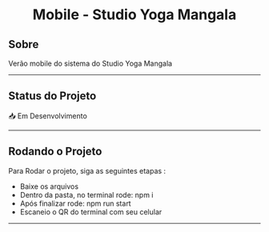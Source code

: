 
<h1 align="center">
     Mobile - Studio Yoga Mangala
</h1>

##  Sobre

Verão mobile do sistema do Studio Yoga Mangala

---
##  Status do Projeto

📥 Em Desenvolvimento

---
## Rodando o Projeto


Para Rodar o projeto, siga as seguintes etapas :

- Baixe os arquivos
- Dentro da pasta, no terminal rode: npm i
- Após finalizar rode: npm run start
- Escaneio o QR do terminal com seu celular

---
